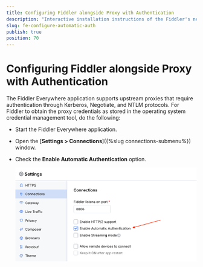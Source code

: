 ```yaml
---
title: Configuring Fiddler alongside Proxy with Authentication
description: "Interactive installation instructions of the Fiddler's network extension."
slug: fe-configure-automatic-auth
publish: true
position: 70
---
```


# Configuring Fiddler alongside Proxy with Authentication

The Fiddler Everywhere application supports upstream proxies that require authentication through Kerberos, Negotiate, and NTLM protocols. For Fiddler to obtain the proxy credentials as stored in the operating system credential management tool, do the following:

- Start the Fiddler Everywhere application.

- Open the [**Settings > Connections**]({%slug connections-submenu%}) window.

- Check the **Enable Automatic Authentication** option.

    ![Enable the automatic proxy authentication](../images/settings/sett-conn-enable-auth.png)